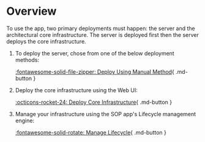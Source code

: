 # Overview

To use the app, two primary deployments must happen: the server and the architectural core infrastructure.
The server is deployed first then the server deploys the core infrastructure.

1. To deploy the server, chose from one of the below deployment methods:<br>
    <!-- [:simple-microsoftazure: Deploy Using Azure Marketplace](Deployment/Azure-Marketplace/){ .md-button } -->

    [:fontawesome-solid-file-zipper: Deploy Using Manual Method](Deployment/Manual-Deployment.md){ .md-button }

2. Deploy the core infrastructure using the Web UI:<br>

    [:octicons-rocket-24: Deploy Core Infrastructure](Usage-Guide/Deploy-Core-Infrastructure/index.md){ .md-button }

3. Manage your infrastructure using the SOP app's Lifecycle management engine:<br>

    [:fontawesome-solid-rotate: Manage Lifecycle](Usage-Guide/Lifecycle-Management/index.md){ .md-button }
